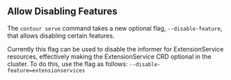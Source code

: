 ## Allow Disabling Features

The `contour serve` command takes a new optional flag, `--disable-feature`, that allows disabling
certain features.

Currently this flag can be used to disable the informer for ExtensionService resources,
effectively making the ExtensionService CRD optional in the cluster.
To do this, use the flag as follows: `--disable-feature=extensionservices`
